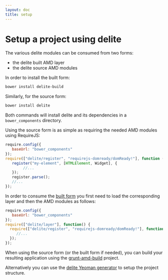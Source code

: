 ```yaml
---
layout: doc
title: setup
---
```


# Setup a project using delite

The various delite modules can be consumed from two forms:

* the delite built AMD layer
* the delite source AMD modules

In order to install the built form:

```sh
bower install delite-build
```

Similarly, for the source form:

```sh
bower install delite
```

Both commands will install delite and its dependencies in a `bower_components` directory.

Using the source form is as simple as requiring the needed AMD modules using RequireJS:

```js
require.config({
   baseUrl: "bower_components"
});
require(["delite/register", "requirejs-domready/domReady!"], function (register) {
   register("my-element", [HTMLElement, Widget], {    
        //...
   });
   register.parse();
   //...
});
```
   
In order to consume the [built form](https://github.com/ibm-js/delite-build#how-to-use) you first need to load the 
corresponding layer and then the AMD modules as follows:
 
 ```js
 require.config({
    baseUrl: "bower_components"
 });
 require(["delite/layer"], function() {
   require(["delite/register", "requirejs-domready/domReady!"], function (register) {
      //...
   });
 });
 ```
 
When using the source form (or the built form if needed), you can build your resulting application using
the [grunt-amd-build](https://github.com/ibm-js/grunt-amd-build) project.

Alternatively you can use the [delite Yeoman generator](https://www.npmjs.org/package/generator-delite-element) to
setup the project structure.
